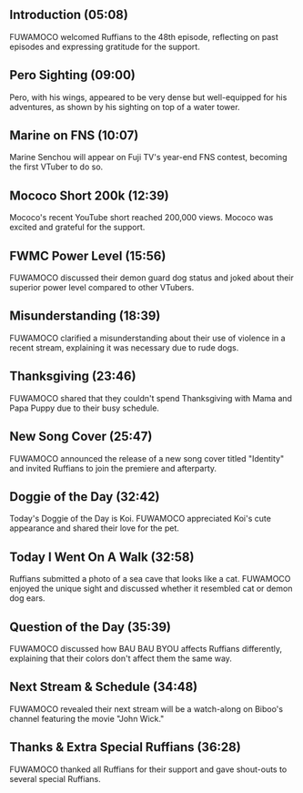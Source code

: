 ## Introduction (05:08)

FUWAMOCO welcomed Ruffians to the 48th episode, reflecting on past episodes and expressing gratitude for the support.

## Pero Sighting (09:00)

Pero, with his wings, appeared to be very dense but well-equipped for his adventures, as shown by his sighting on top of a water tower.

## Marine on FNS (10:07)

Marine Senchou will appear on Fuji TV's year-end FNS contest, becoming the first VTuber to do so.

## Mococo Short 200k (12:39)

Mococo's recent YouTube short reached 200,000 views. Mococo was excited and grateful for the support.

## FWMC Power Level (15:56)

FUWAMOCO discussed their demon guard dog status and joked about their superior power level compared to other VTubers.

## Misunderstanding (18:39)

FUWAMOCO clarified a misunderstanding about their use of violence in a recent stream, explaining it was necessary due to rude dogs.

## Thanksgiving (23:46)

FUWAMOCO shared that they couldn't spend Thanksgiving with Mama and Papa Puppy due to their busy schedule.

## New Song Cover (25:47)

FUWAMOCO announced the release of a new song cover titled "Identity" and invited Ruffians to join the premiere and afterparty.

## Doggie of the Day (32:42)

Today's Doggie of the Day is Koi. FUWAMOCO appreciated Koi's cute appearance and shared their love for the pet.

## Today I Went On A Walk (32:58)

Ruffians submitted a photo of a sea cave that looks like a cat. FUWAMOCO enjoyed the unique sight and discussed whether it resembled cat or demon dog ears.

## Question of the Day (35:39)

FUWAMOCO discussed how BAU BAU BYOU affects Ruffians differently, explaining that their colors don't affect them the same way.

## Next Stream & Schedule (34:48)

FUWAMOCO revealed their next stream will be a watch-along on Biboo's channel featuring the movie "John Wick."

## Thanks & Extra Special Ruffians (36:28)

FUWAMOCO thanked all Ruffians for their support and gave shout-outs to several special Ruffians.
